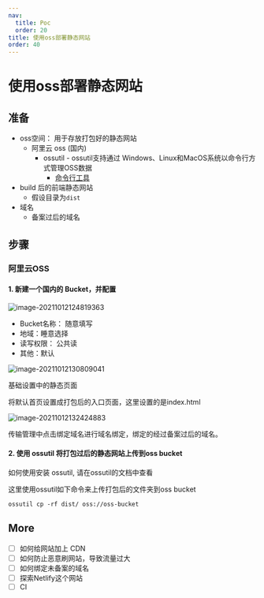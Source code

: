 ```yaml
---
nav:
  title: Poc
  order: 20
title: 使用oss部署静态网站
order: 40
---
```


# 使用oss部署静态网站

## 准备

- oss空间： 用于存放打包好的静态网站
  - 阿里云 oss (国内)
    - ossutil - ossutil支持通过 Windows、Linux和MacOS系统以命令行方式管理OSS数据
      - [命令行工具](https://help.aliyun.com/document_detail/50451.html)
- build 后的前端静态网站
  - 假设目录为`dist`
- 域名
  - 备案过后的域名

## 步骤

### 阿里云OSS

#### 1. 新建一个国内的 Bucket，并配置

![image-20211012124819363](https://wsk-mweb.oss-cn-hangzhou.aliyuncs.com/ipic/2021-10-12-044822.png)

- Bucket名称： 随意填写
- 地域：睡意选择
- 读写权限： 公共读
- 其他：默认

![image-20211012130809041](https://wsk-mweb.oss-cn-hangzhou.aliyuncs.com/ipic/2021-10-12-050810.png)

基础设置中的静态页面

将默认首页设置成打包后的入口页面，这里设置的是index.html

![image-20211012132424883](https://wsk-mweb.oss-cn-hangzhou.aliyuncs.com/ipic/2021-10-12-052427.png)

传输管理中点击绑定域名进行域名绑定，绑定的经过备案过后的域名。

#### 2. 使用 ossutil 将打包过后的静态网站上传到oss bucket

如何使用安装 ossutil, 请在ossutil的文档中查看

这里使用ossutil如下命令来上传打包后的文件夹到oss bucket

```shell
ossutil cp -rf dist/ oss://oss-bucket
```

## More

- [ ] 如何给网站加上 CDN
- [ ] 如何防止恶意刷网站，导致流量过大
- [ ] 如何绑定未备案的域名
- [ ] 探索Netlify这个网站
- [ ] CI 